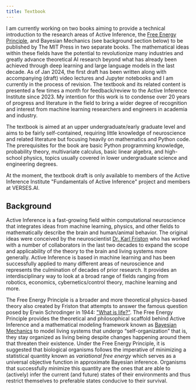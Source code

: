 ```yaml
---
title: Textbook
---
```


I am currently working on two books aiming to provide a technical introduction to the research areas of Active Inference, the [Free Energy Principle](https://en.wikipedia.org/wiki/Free_energy_principle), and Bayesian Mechanics (see background section below) to be published by The MIT Press in two separate books. The mathematical ideas within these fields have the potential to revolutionize many industries and greatly advance theoretical AI research beyond what has already been achieved through deep learning and large language models in the last decade. As of Jan 2024, the first draft has been written along with accompanying (draft) video lectures and Jupyter notebooks and I am currently in the process of revision. The textbook and its related content is presented a few times a month for feedback/review to the Active Inference Institute since 2023. My intention for this work is to condense over 20 years of progress and literature in the field to bring a wider degree of recognition and interest from machine learning researchers and engineers in academia and industry.

The textbook is aimed at an upper undergraduate/early graduate level and aims to be fairly self-contained, requiring little knowledge of neuroscience and related literature but focusing heavily on mathematics and Python code. The prerequisites for the book are basic Python programming knowledge, probability theory, multivariate calculus, basic linear algebra, and high-school physics, topics usually covered in lower undergraduate science and engineering degrees.

At the moment, the textbook draft is only available to members of the Active Inference Institute "Fundamentals of Active Inference" project and members at VERSES.AI. 

## Background

Active Inference is a fast-growing field within computational neuroscience that integrates ideas from machine learning, physics, and other fields to mathematically describe the brain and human/animal behavior. The original ideas were conceived by the neuroscientist [Dr. Karl Friston](https://www.fil.ion.ucl.ac.uk/~karl/) who has worked with a number of collaborators in the last two decades to expand the scope and applicability of the theory to the brain and living systems more generally. Active Inference is based in machine learning and has been successfully applied to many different areas of neuroscience and represents the culmination of decades of prior research. It provides an interdisciplinary way to look at a broad range of fields ranging from robotics, economics, cybernetics/control theory, machine learning and more.

The Free Energy Principle is a broader and more theoretical physics-based theory also created by Friston that attempts to answer the famous question posed by Erwin Schrodinger in 1944: ["What is life?"](https://en.wikipedia.org/wiki/What_Is_Life%3F). The Free Energy Principle provides the theoretical and philosophical scaffold behind Active Inference and a mathematical modeling framework known as [Bayesian Mechanics](https://royalsocietypublishing.org/doi/full/10.1098/rsfs.2022.0029) to model living systems that undergo “self-organization” that is, they stay organized as living being despite changes happening around them that threaten their existence. Under the Free Energy Principle, it is suggested that biological organisms follows the imperative of minimizing a statistical quantity known as *variational free energy* which serves as a universal objective function in approximate Bayesian inference. Organisms that successfully minimize this quantity are the ones that are able to (actively) infer the current (and future) states of their environments and thus restrict themselves to preferable states conducive to their survival.

<!-- ## Textbook preview

If you would like to preview chapters from the textbook you can access them from the table below.

| Part                                      |Chapter                                                                                  | Preview (PDF) |
|-------------------------------------------|---------------------------------------------------------------------------------------- |---------------|
| Part I. Fundamentals                      | Introduction                                                                            |               |
| Part I. Fundamentals                      | 1. The Hypothesis-Testing Brain                                                         |               |
| Part I. Fundamentals                      | 2. Hidden State Estimation                                                              |               |       
| Part I. Fundamentals                      | 3. Combining Learning and Inference                                                     |               |
| Part I. Fundamentals                      | 4. Variational Bayesian Inference                                                       |               | 
| Part I. Fundamentals                      | 5. Predictive Coding                                                                    |               |
| Part II. Active Inference Core (Low Road) | 6. Generalized filtering for perception                                                 |               |
| Part II. Active Inference Core (Low Road) | 7. Active generalized filtering                                                         |               |
| Part II. Active Inference Core (Low Road) | 8. Learning, attention, and hierarchical generalized filtering                          |               |
| Part II. Active Inference Core (Low Road) | 9. Active inference in partially observable Markov decision processes                   |               |
| Part II. Active Inference Core (Low Road) | 10. Learning and hierarchical models for partially observable Markov decision processes |               |
| Part III. Bayesian Mechanics (High Road)  |                                                                                         |               | -->